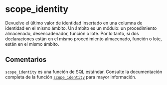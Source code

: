 ﻿---
SidebarGroup: "index-system-functions"
Autogenerated: true
---

# scope_identity

Devuelve el último valor de identidad insertado en una columna de identidad en el mismo ámbito. Un ámbito es un módulo: un procedimiento almacenado, desencadenador, función o lote. Por lo tanto, si dos declaraciones están en el mismo procedimiento almacenado, función o lote, están en el mismo ámbito.

## Comentarios 

`scope_identity` es una función de SQL estándar. Consulte la documentación completa de la función [`scope_identity`](https://learn.microsoft.com/es-es/sql/t-sql/functions/scope_identity-transact-sql) para mayor información.
